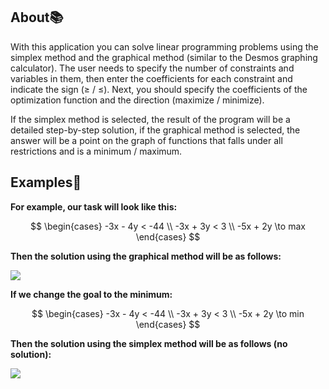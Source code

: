 ## About:books:
With this application you can solve linear programming problems using the simplex method and the graphical method (similar to the Desmos graphing calculator). 
The user needs to specify the number of constraints and variables in them, then enter the coefficients for each constraint and indicate the sign (≥ / ≤). 
Next, you should specify the coefficients of the optimization function and the direction (maximize / minimize).

If the simplex method is selected, the result of the program will be a detailed step-by-step solution, if the graphical method is selected, 
the answer will be a point on the graph of functions that falls under all restrictions and is a minimum / maximum.

## Examples:eyes:
**For example, our task will look like this:**

$$
\begin{cases}
-3x - 4y < -44 \\ 
-3x + 3y < 3 \\ 
-5x + 2y \to max
\end{cases}
$$

**Then the solution using the graphical method will be as follows:**

<img src="https://user-images.githubusercontent.com/78639838/177134906-97fa2fc0-2069-40c6-9b8e-04b42785d4cf.png"/>

**If we change the goal to the minimum:**

$$
\begin{cases}
-3x - 4y < -44 \\ 
-3x + 3y < 3 \\ 
-5x + 2y \to min
\end{cases}
$$

**Then the solution using the simplex method will be as follows (no solution):**

<img src="https://user-images.githubusercontent.com/78639838/177138047-322f0167-26a9-41fe-9064-92da645363ee.png"/>
